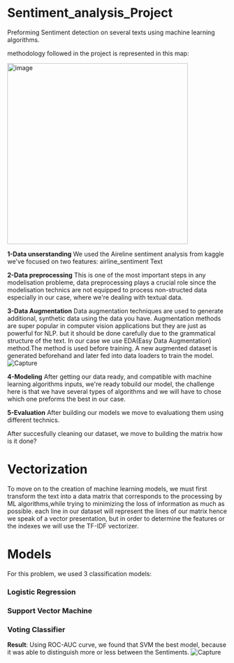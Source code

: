# Sentiment_analysis_Project
Preforming Sentiment detection on several texts using machine learning algorithms.

methodology followed in the project is represented in this map:


<img width="413" alt="image" src="https://user-images.githubusercontent.com/66137466/162642629-096618b6-d47d-456a-ab22-36624309cb41.PNG">

**1-Data unserstanding**
We used the Aireline sentiment analysis from kaggle we've focused on two features:
airline_sentiment
Text 

**2-Data preprocessing**
This is one of the most important steps in any modelisation probleme, data preprocessing plays a crucial role since the modelisation technics are not equipped to process non-structed data especially in our case, where we're dealing with textual data. 

**3-Data Augmentation**
Data augmentation techniques are used to generate additional, synthetic data using the data you have. Augmentation methods are super popular in computer vision applications but they are just as powerful for NLP. but it should be done carefully due to the grammatical structure of the text. In our case we use EDA(Easy Data Augmentation) method.The method is used before training. A new augmented dataset is generated beforehand and later fed into data loaders to train the model.
![Capture](https://user-images.githubusercontent.com/66137466/162643350-5b7c6677-d4bb-4024-a1af-8b15d3fb41df.PNG)


**4-Modeling**
After getting our data ready, and compatible with machine learning algorithms inputs, we're ready tobuild our model, the challenge here is that we have several types of algorithms and we will have to chose which one preforms the best in our case. 

**5-Evaluation**
After building our models we move to evaluationg them using different technics.

After succesfully cleaning our dataset, we move to building the matrix how is it done?


#  **Vectorization**
To move on to the creation of machine learning models, we must first transform the text into a data matrix that corresponds to the processing by ML algorithms,while trying to minimizing the loss of information as much as possible.
each line in our dataset will represent the lines of our matrix hence we speak of a vector presentation, but in order to determine the features or the indexes we will use the TF-IDF vectorizer.



#  **Models**

For this problem, we used 3 classification models:
 ### Logistic Regression
 ### Support Vector Machine
 ### Voting Classifier
 
 **Result**:
Using ROC-AUC curve, we found that SVM  the best model, because it was able to distinguish more or less between the Sentiments.
![Capture](https://user-images.githubusercontent.com/66137466/162643830-d1418ae1-685b-411d-baef-5f8bf8adb0c4.PNG)


